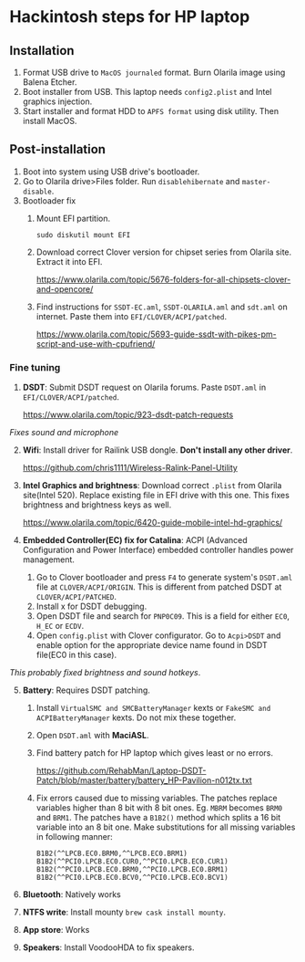 # Hackintosh steps for HP laptop
## Installation
1. Format USB drive to ```MacOS journaled``` format. Burn Olarila image using Balena Etcher.
2. Boot installer from USB. This laptop needs ```config2.plist``` and Intel graphics injection.
3. Start installer and format HDD to ```APFS format``` using disk utility. Then install MacOS.

## Post-installation
1. Boot into system using USB drive's bootloader.
2. Go to Olarila drive>Files folder. Run ```disablehibernate``` and ```master-disable```.
3. Bootloader fix
    1. Mount EFI partition.
        ```
        sudo diskutil mount EFI
        ```
    2. Download correct Clover version for chipset series from Olarila site. Extract it into EFI.

        https://www.olarila.com/topic/5676-folders-for-all-chipsets-clover-and-opencore/

    3. Find instructions for ```SSDT-EC.aml```, ```SSDT-OLARILA.aml``` and ```sdt.aml``` on internet. Paste them into ```EFI/CLOVER/ACPI/patched```.

        https://www.olarila.com/topic/5693-guide-ssdt-with-pikes-pm-script-and-use-with-cpufriend/


### Fine tuning
1. **DSDT**: Submit DSDT request on Olarila forums. Paste ```DSDT.aml``` in ```EFI/CLOVER/ACPI/patched```.

    https://www.olarila.com/topic/923-dsdt-patch-requests

*Fixes sound and microphone*

2. **Wifi**: Install driver for Railink USB dongle. **Don't install any other driver**.

    https://github.com/chris1111/Wireless-Ralink-Panel-Utility

3. **Intel Graphics and brightness**: Download correct ```.plist``` from Olarila site(Intel 520). Replace existing file in EFI drive with this one. This fixes brightness and brightness keys as well.

    https://www.olarila.com/topic/6420-guide-mobile-intel-hd-graphics/


4. **Embedded Controller(EC) fix for Catalina**: ACPI (Advanced Configuration and Power Interface) embedded controller handles power management.
    1. Go to Clover bootloader and press ```F4``` to generate system's ```DSDT.aml``` file at ```CLOVER/ACPI/ORIGIN```. This is different from patched DSDT at ```CLOVER/ACPI/PATCHED```.
    2. Install x for DSDT debugging.
    3. Open DSDT file and search for ```PNP0C09```. This is a field for either ```EC0```, ```H_EC``` or ```ECDV```.
    4. Open ```config.plist``` with Clover configurator. Go to ```Acpi>DSDT``` and enable option for the appropriate device name found in DSDT file(EC0 in this case).

*This probably fixed brightness and sound hotkeys*.

5. **Battery**: Requires DSDT patching.
    1. Install ```VirtualSMC and SMCBatteryManager``` kexts or ```FakeSMC and ACPIBatteryManager``` kexts. Do not mix these together.
    2. Open ```DSDT.aml``` with **MaciASL**.
    3. Find battery patch for HP laptop which gives least or no errors.

        https://github.com/RehabMan/Laptop-DSDT-Patch/blob/master/battery/battery_HP-Pavilion-n012tx.txt

    4. Fix errors caused due to missing variables. The patches replace variables higher than 8 bit with 8 bit ones. Eg. ```MBRM``` becomes ```BRM0``` and ```BRM1```. The patches have a ```B1B2()``` method which splits a 16 bit variable into an 8 bit one. Make substitutions for all missing variables in following manner:
        ```
        B1B2(^^LPCB.EC0.BRM0,^^LPCB.EC0.BRM1)
        B1B2(^^PCI0.LPCB.EC0.CUR0,^^PCI0.LPCB.EC0.CUR1)
        B1B2(^^PCI0.LPCB.EC0.BRM0,^^PCI0.LPCB.EC0.BRM1)
        B1B2(^^PCI0.LPCB.EC0.BCV0,^^PCI0.LPCB.EC0.BCV1)
        ```

6. **Bluetooth**: Natively works
7. **NTFS write**: Install mounty ```brew cask install mounty```.
8. **App store**: Works
9. **Speakers**: Install VoodooHDA to fix speakers.
